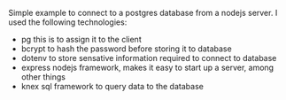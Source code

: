 Simple example to connect to a postgres database from a nodejs server. I used the following technologies:

- pg this is to assign it to the client
- bcrypt to hash the password before storing it to database
- dotenv to store sensative information required to connect to database
- express nodejs framework, makes it easy to start up a server, among other things
- knex sql framework to query data to the database

